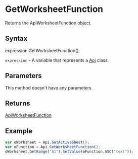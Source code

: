 # GetWorksheetFunction

Returns the ApiWorksheetFunction object.

## Syntax

expression.GetWorksheetFunction();

`expression` - A variable that represents a [Api](../Api.md) class.

## Parameters

This method doesn't have any parameters.

## Returns

[ApiWorksheetFunction](../../ApiWorksheetFunction/ApiWorksheetFunction.md)

## Example



```javascript
var oWorksheet = Api.GetActiveSheet();
var oFunction = Api.GetWorksheetFunction();
oWorksheet.GetRange("A1").SetValue(oFunction.ASC("text"));
```
